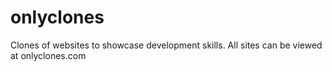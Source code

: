 # onlyclones
Clones of websites to showcase development skills. All sites can be viewed at onlyclones.com
